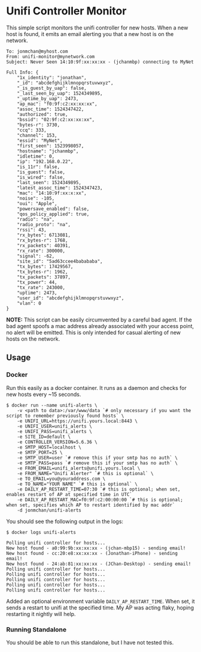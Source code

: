 # Unifi Controller Monitor

This simple script monitors the unifi controller for new hosts. When a new host is found, it emits an email alerting you that a new host is on the network.

```
To: jonmchan@myhost.com
From: unifi-monitor@mynetwork.com
Subject: Never Seen 14:10:9f:xx:xx:xx - (jchanmbp) connecting to MyNet

Full Info: {
    "1x_identity": "jonathan",
    "_id": "abcdefghijklmnopqrstuvwxyz",
    "_is_guest_by_uap": false,
    "_last_seen_by_uap": 1524349895,
    "_uptime_by_uap": 2473,
    "ap_mac": "f0:9f:c2:xx:xx:xx",
    "assoc_time": 1524347422,
    "authorized": true,
    "bssid": "02:9f:c2:xx:xx:xx",
    "bytes-r": 3730,
    "ccq": 333,
    "channel": 153,
    "essid": "MyNet",
    "first_seen": 1523998057,
    "hostname": "jchanmbp",
    "idletime": 0,
    "ip": "192.168.0.22",
    "is_11r": false,
    "is_guest": false,
    "is_wired": false,
    "last_seen": 1524349895,
    "latest_assoc_time": 1524347423,
    "mac": "14:10:9f:xx:x:xx",
    "noise": -105,
    "oui": "Apple",
    "powersave_enabled": false,
    "qos_policy_applied": true,
    "radio": "na",
    "radio_proto": "na",
    "rssi": 43,
    "rx_bytes": 6713081,
    "rx_bytes-r": 1768,
    "rx_packets": 40391,
    "rx_rate": 300000,
    "signal": -62,
    "site_id": "5ad63ccee4babababa",
    "tx_bytes": 17429567,
    "tx_bytes-r": 1962,
    "tx_packets": 37897,
    "tx_power": 44,
    "tx_rate": 243000,
    "uptime": 2473,
    "user_id": "abcdefghijklmnopqrstuvwxyz",
    "vlan": 0
}
```

**NOTE:** This script can be easily circumvented by a careful bad agent. If the bad agent spoofs a mac address already associated with your access point, no alert will be emitted. This is only intended for casual alerting of new hosts on the network.

## Usage

### Docker

Run this easily as a docker container. It runs as a daemon and checks for new hosts every ~15 seconds.

```
$ docker run --name unifi-alerts \
    -v <path to data>:/var/www/data `# only necessary if you want the script to remember previously found hosts` \ 
    -e UNIFI_URL=https://unifi.yours.local:8443 \
    -e UNIFI_USER=unifi_alerts \
    -e UNIFI_PASS=unifi_alerts \
    -e SITE_ID=default \ 
    -e CONTROLLER_VERSION=5.6.36 \
    -e SMTP_HOST=localhost \
    -e SMTP_PORT=25 \
    -e SMTP_USER=user `# remove this if your smtp has no auth` \
    -e SMTP_PASS=pass `# remove this if your smtp has no auth` \
    -e FROM_EMAIL=unifi_alerts@unifi.yours.local \
    -e FROM_NAME="Unifi Alerter" `# this is optional` \
    -e TO_EMAIL=you@youraddress.com \
    -e TO_NAME="YOUR NAME" `# this is optional` \
    -e DAILY_AP_RESTART_TIME=07:30 `# this is optional; when set, enables restart of AP at specified time in UTC`
    -e DAILY_AP_RESTART_MAC=f0:9f:c2:00:00:00 `# this is optional; when set, specifies which AP to restart identified by mac addr`
    -d jonmchan/unifi-alerts 
```

You should see the following output in the logs:

```
$ docker logs unifi-alerts

Polling unifi controller for hosts...
New host found - a0:99:9b:xx:xx:xx - (jchan-mbp15) - sending email!
New host found - cc:20:e8:xx:xx:xx - (Jonathan-iPhone) - sending email!
New host found - 24:ab:81:xx:xx:xx - (JChan-Desktop) - sending email!
Polling unifi controller for hosts...
Polling unifi controller for hosts...
Polling unifi controller for hosts...
Polling unifi controller for hosts...
Polling unifi controller for hosts...
```

Added an optional environment variable ```DAILY_AP_RESTART_TIME```. When set, it sends a restart to unifi at the specified time. My AP was acting flaky, hoping restarting it nightly will help.

### Running Standalone

You should be able to run this standalone, but I have not tested this.
